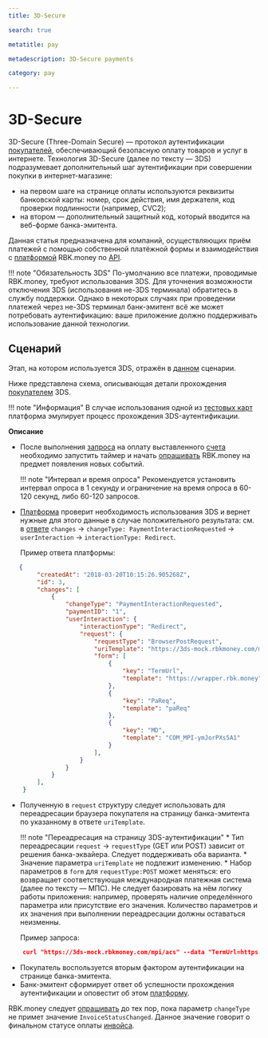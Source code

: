 ```yaml
---
title: 3D-Secure 

search: true

metatitle: pay

metadescription: 3D-Secure payments

category: pay

---
```


# 3D-Secure

3D-Secure (Three-Domain Secure) — протокол аутентификации [покупателей](https://developer.rbk.money/docs/payments/overview/#shop), обеспечивающий безопасную оплату товаров и услуг в интернете. Технология 3D-Secure (далее по тексту — 3DS) подразумевает дополнительный шаг аутентификации при совершении покупки в интернет-магазине:

* на первом шаге на странице оплаты используются реквизиты банковской карты: номер, срок действия, имя держателя, код проверки подлинности (например, CVC2);
* на втором — дополнительный защитный код, который вводится на веб-форме банка-эмитента.

Данная статья предназначена для компаний, осуществляющих приём платежей с помощью собственной платёжной формы и взаимодействия с [платформой](https://developer.rbk.money/docs/payments/overview/#_1) RBK.money по [API](https://developer.rbk.money/api/).

!!! note "Обязательность 3DS"
    По-умолчанию все платежи,  проводимые RBK.money, требуют использования 3DS. Для уточнения возможности отключения 3DS (использования не-3DS терминала) обратитесь в службу поддержки. Однако в некоторых случаях при проведении платежей через не-3DS терминал банк-эмитент всё же может потребовать аутентификацию: ваше приложение должно поддерживать использование данной технологии.

## Сценарий

Этап, на котором используется 3DS, отражён в [данном](https://developer.rbk.money/docs/payments/overview/#payScheme) сценарии.

Ниже представлена схема, описывающая детали прохождения [покупателем](https://developer.rbk.money/docs/payments/overview/#shop) 3DS.

<object data="../3ds/img/3ds.svg"> </object>

!!! note "Информация"
    В случае использования одной из [тестовых карт](/refs/testcards/) платформа эмулирует процесс прохождения 3DS-аутентификации.

**Описание**

* После выполнения [запроса](https://developer.rbk.money/api/#operation/createPayment) на оплату выставленного [счета](https://developer.rbk.money/docs/payments/overview/#invoice) необходимо запустить таймер и начать [опрашивать](https://developer.rbk.money/api/#operation/getInvoiceEvents) RBK.money на предмет появления новых событий.

    !!! note "Интервал и время опроса"
        Рекомендуется установить интервал опроса в 1 секунду и ограничение на время опроса в 60-120 секунд, либо 60-120 запросов.

* [Платформа](https://developer.rbk.money/docs/payments/overview/#_1) проверит необходимость использования 3DS и вернет нужные для этого данные в случае положительного результата: см. в [ответе](https://developer.rbk.money/api/#operation/getInvoiceEvents) `changes` → `changeType: PaymentInteractionRequested` → `userInteraction` → `interactionType: Redirect`.

    Пример ответа платформы:

```json
   {
        "createdAt": "2018-03-20T10:15:26.905268Z",
        "id": 3,
        "changes": [
            {
                "changeType": "PaymentInteractionRequested",
                "paymentID": "1",
                "userInteraction": {
                    "interactionType": "Redirect",
                    "request": {
                        "requestType": "BrowserPostRequest",
                        "uriTemplate": "https://3ds-mock.rbkmoney.com/mpi/acs",
                        "form": [
                            {
                                "key": "TermUrl",
                                "template": "https://wrapper.rbk.money"
                            },
                            {
                                "key": "PaReq",
                                "template": "paReq"
                            },
                            {
                                "key": "MD",
                                "template": "COM_MPI-ymJorPXs5A1"
                            }
                        ],
                    }
                }
            }
        ],
    }
```

* Полученную в `request` структуру следует использовать для переадресации браузера покупателя на страницу банка-эмитента по указанному в ответе `uriTemplate`.

    !!! note "Переадресация на страницу 3DS-аутентификации"
        * Тип переадресации `request` → `requestType` (GET или POST) зависит от решения банка-эквайера. Следует поддерживать оба варианта. 
        * Значение параметра `uriTemplate` не подлежит изменению.
        * Набор параметров в `form` для `requestType:POST` может меняться: его возвращает соответствующая международная платежная система (далее по тексту —  МПС). Не следует базировать на нём логику работы приложения: например, проверять наличие определённого параметра или присутствие его значения. Количество параметров и их значения при выполнении переадресации должны оставаться неизменны.

    Пример запроса:

```json 
    curl "https://3ds-mock.rbkmoney.com/mpi/acs" --data "TermUrl=https://wrapper.rbk.money&PaReq=paReq&MD=COM_MPICOM_MPI-ymJorPXs5A1"
```

* Покупатель воспользуется вторым фактором аутентификации на странице банка-эмитента.
* Банк-эмитент сформирует ответ об успешности прохождения аутентификации и оповестит об этом [платформу](https://developer.rbk.money/docs/payments/overview/#_1).

RBK.money следует [опрашивать](https://developer.rbk.money/api/#operation/getInvoiceEvents) до тех пор, пока параметр `changeType` не примет значение `InvoiceStatusChanged`. Данное значение говорит о финальном статусе оплаты [инвойса](https://developer.rbk.money/docs/payments/overview/#invoice).
